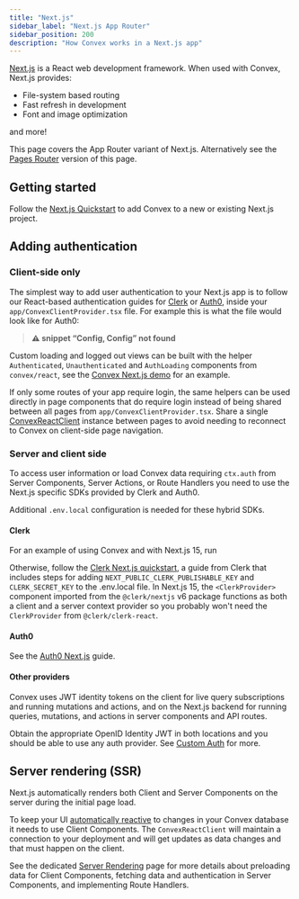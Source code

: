 ```yaml
---
title: "Next.js"
sidebar_label: "Next.js App Router"
sidebar_position: 200
description: "How Convex works in a Next.js app"
---
```



[Next.js](https://nextjs.org/) is a React web development framework. When used
with Convex, Next.js provides:

- File-system based routing
- Fast refresh in development
- Font and image optimization

and more!

This page covers the App Router variant of Next.js. Alternatively see the
[Pages Router](/client/react/nextjs-pages-router/nextjs-pages-router.mdx)
version of this page.

## Getting started

Follow the [Next.js Quickstart](/quickstart/nextjs.mdx) to add Convex to a new
or existing Next.js project.

## Adding authentication

### Client-side only

The simplest way to add user authentication to your Next.js app is to follow our
React-based authentication guides for [Clerk](/auth/clerk.mdx) or
[Auth0](/auth/auth0.mdx), inside your `app/ConvexClientProvider.tsx` file. For
example this is what the file would look like for Auth0:

> **⚠ snippet “Config, Config” not found**

Custom loading and logged out views can be built with the helper
`Authenticated`, `Unauthenticated` and `AuthLoading` components from
`convex/react`, see the
[Convex Next.js demo](https://github.com/get-convex/convex-demos/tree/main/nextjs-pages-router/pages/_app.tsx)
for an example.

If only some routes of your app require login, the same helpers can be used
directly in page components that do require login instead of being shared
between all pages from `app/ConvexClientProvider.tsx`. Share a single
[ConvexReactClient](/api/classes/react.ConvexReactClient) instance between pages
to avoid needing to reconnect to Convex on client-side page navigation.

### Server and client side

To access user information or load Convex data requiring `ctx.auth` from Server
Components, Server Actions, or Route Handlers you need to use the Next.js
specific SDKs provided by Clerk and Auth0.

Additional `.env.local` configuration is needed for these hybrid SDKs.

#### Clerk

For an example of using Convex and with Next.js 15, run

<p>
  <b>
    <CodeWithCopyButton text="npm create convex@latest -- -t nextjs-clerk" />
  </b>
</p>

Otherwise, follow the
[Clerk Next.js quickstart](https://clerk.com/docs/quickstarts/nextjs), a guide
from Clerk that includes steps for adding `NEXT_PUBLIC_CLERK_PUBLISHABLE_KEY`
and `CLERK_SECRET_KEY` to the .env.local file. In Next.js 15, the
`<ClerkProvider>` component imported from the `@clerk/nextjs` v6 package
functions as both a client and a server context provider so you probably won't
need the `ClerkProvider` from `@clerk/clerk-react`.

#### Auth0

See the
[Auth0 Next.js](https://auth0.com/docs/quickstart/webapp/nextjs/01-login) guide.

#### Other providers

Convex uses JWT identity tokens on the client for live query subscriptions and
running mutations and actions, and on the Next.js backend for running queries,
mutations, and actions in server components and API routes.

Obtain the appropriate OpenID Identity JWT in both locations and you should be
able to use any auth provider. See
[Custom Auth](https://docs.convex.dev/auth/advanced/custom-auth) for more.

## Server rendering (SSR)

Next.js automatically renders both Client and Server Components on the server
during the initial page load.

To keep your UI
[automatically reactive](/functions/query-functions.mdx#caching--reactivity--consistency)
to changes in your Convex database it needs to use Client Components. The
`ConvexReactClient` will maintain a connection to your deployment and will get
updates as data changes and that must happen on the client.

See the dedicated
[Server Rendering](/client/react/nextjs/nextjs-server-rendering.mdx) page for
more details about preloading data for Client Components, fetching data and
authentication in Server Components, and implementing Route Handlers.
